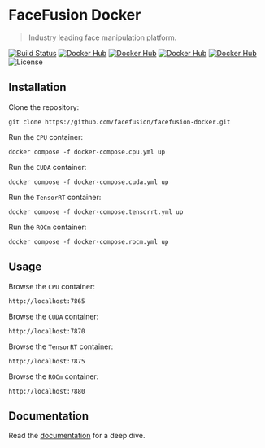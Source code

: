 FaceFusion Docker
=================

> Industry leading face manipulation platform.

[![Build Status](https://img.shields.io/github/actions/workflow/status/facefusion/facefusion-docker/ci.yml.svg?branch=master)](https://github.com/facefusion/facefusion-docker/actions?query=workflow:ci)
[![Docker Hub](https://img.shields.io/docker/v/facefusion/facefusion/3.3.0-cpu?label=docker-hub)](https://hub.docker.com/r/facefusion/facefusion/tags?name=3.3.0-cpu)
[![Docker Hub](https://img.shields.io/docker/v/facefusion/facefusion/3.3.0-cuda?label=docker-hub)](https://hub.docker.com/r/facefusion/facefusion/tags?name=3.3.0-cuda)
[![Docker Hub](https://img.shields.io/docker/v/facefusion/facefusion/3.3.0-tensorrt?label=docker-hub)](https://hub.docker.com/r/facefusion/facefusion/tags?name=3.3.0-tensorrt)
[![Docker Hub](https://img.shields.io/docker/v/facefusion/facefusion/3.3.0-rocm?label=docker-hub)](https://hub.docker.com/r/facefusion/facefusion/tags?name=3.3.0-rocm)
![License](https://img.shields.io/badge/license-OpenRAIL--S-green)


Installation
------------

Clone the repository:

```
git clone https://github.com/facefusion/facefusion-docker.git
```

Run the `CPU` container:

```
docker compose -f docker-compose.cpu.yml up
```

Run the `CUDA` container:

```
docker compose -f docker-compose.cuda.yml up
```

Run the `TensorRT` container:

```
docker compose -f docker-compose.tensorrt.yml up
```

Run the `ROCm` container:

```
docker compose -f docker-compose.rocm.yml up
```


Usage
-----

Browse the `CPU` container:

```
http://localhost:7865
```

Browse the `CUDA` container:

```
http://localhost:7870
```

Browse the `TensorRT` container:

```
http://localhost:7875
```

Browse the `ROCm` container:

```
http://localhost:7880
```


Documentation
-------------

Read the [documentation](https://docs.facefusion.io) for a deep dive.
